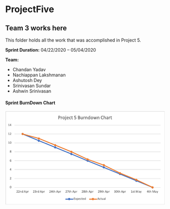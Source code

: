 # ProjectFive
## Team 3 works here

This folder holds all the work that was accomplished in Project 5.<br />

**Sprint Duration:** 04/22/2020 – 05/04/2020 <br />

**Team:**
- Chandan Yadav 
- Nachiappan Lakshmanan 
- Ashutosh Dey 
- Srinivasan Sundar 
- Ashwin Srinivasan

#### Sprint BurnDown Chart

![BurnDown Chart](Documents/Sprint_Burndown_Chart.png)

